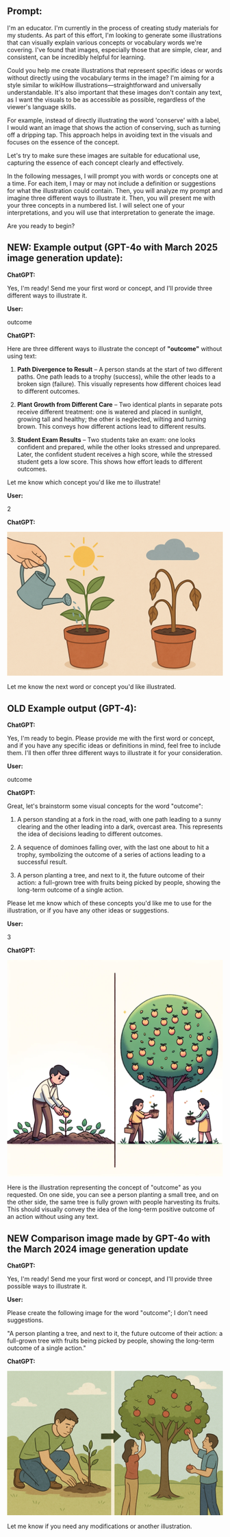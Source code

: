 ## Prompt:
I'm an educator. I'm currently in the process of creating study materials for my students. As part of this effort, I'm looking to generate some illustrations that can visually explain various concepts or vocabulary words we're covering. I've found that images, especially those that are simple, clear, and consistent, can be incredibly helpful for learning.

Could you help me create illustrations that represent specific ideas or words without directly using the vocabulary terms in the image? I'm aiming for a style similar to wikiHow illustrations—straightforward and universally understandable. It's also important that these images don't contain any text, as I want the visuals to be as accessible as possible, regardless of the viewer's language skills.

For example, instead of directly illustrating the word 'conserve' with a label, I would want an image that shows the action of conserving, such as turning off a dripping tap. This approach helps in avoiding text in the visuals and focuses on the essence of the concept.

Let's try to make sure these images are suitable for educational use, capturing the essence of each concept clearly and effectively.

In the following messages, I will prompt you with words or concepts one at a time. For each item, I may or may not include a definition or suggestions for what the illustration could contain. Then, you will analyze my prompt and imagine three different ways to illustrate it. Then, you will present me with your three concepts in a numbered list. I will select one of your interpretations, and you will use that interpretation to generate the image.

Are you ready to begin?

## NEW: Example output (GPT-4o with March 2025 image generation update):

**ChatGPT:** 

Yes, I'm ready! Send me your first word or concept, and I'll provide three different ways to illustrate it.

**User:** 

outcome

**ChatGPT:** 

Here are three different ways to illustrate the concept of **"outcome"** without using text:

1.  **Path Divergence to Result** – A person stands at the start of two different paths. One path leads to a trophy (success), while the other leads to a broken sign (failure). This visually represents how different choices lead to different outcomes.
    
2.  **Plant Growth from Different Care** – Two identical plants in separate pots receive different treatment: one is watered and placed in sunlight, growing tall and healthy; the other is neglected, wilting and turning brown. This conveys how different actions lead to different results.
    
3.  **Student Exam Results** – Two students take an exam: one looks confident and prepared, while the other looks stressed and unprepared. Later, the confident student receives a high score, while the stressed student gets a low score. This shows how effort leads to different outcomes.
    

Let me know which concept you'd like me to illustrate!

**User:**

2

**ChatGPT:**

![outcome](Generate_Vocabulary_Images_example_image_2.png)

Let me know the next word or concept you'd like illustrated.


## OLD Example output (GPT-4):

**ChatGPT:** 

Yes, I'm ready to begin. Please provide me with the first word or concept, and if you have any specific ideas or definitions in mind, feel free to include them. I'll then offer three different ways to illustrate it for your consideration.

**User:** 

outcome

**ChatGPT:** 

Great, let's brainstorm some visual concepts for the word "outcome":

1. A person standing at a fork in the road, with one path leading to a sunny clearing and the other leading into a dark, overcast area. This represents the idea of decisions leading to different outcomes.
   
2. A sequence of dominoes falling over, with the last one about to hit a trophy, symbolizing the outcome of a series of actions leading to a successful result.

3. A person planting a tree, and next to it, the future outcome of their action: a full-grown tree with fruits being picked by people, showing the long-term outcome of a single action.

Please let me know which of these concepts you'd like me to use for the illustration, or if you have any other ideas or suggestions.

**User:** 

3

**ChatGPT:**

![outcome](Generate_Vocabulary_Images_example_image.webp)

Here is the illustration representing the concept of "outcome" as you requested. On one side, you can see a person planting a small tree, and on the other side, the same tree is fully grown with people harvesting its fruits. This should visually convey the idea of the long-term positive outcome of an action without using any text.

## NEW Comparison image made by GPT-4o with the March 2024 image generation update

**ChatGPT:** 

Yes, I'm ready! Send me your first word or concept, and I'll provide three possible ways to illustrate it.

**User:**

Please create the following image for the word "outcome"; I don't need suggestions.

"A person planting a tree, and next to it, the future outcome of their action: a full-grown tree with fruits being picked by people, showing the long-term outcome of a single action."

**ChatGPT:**

![outcome](Generate_Vocabulary_Images_example_image_3.png)

Let me know if you need any modifications or another illustration.
